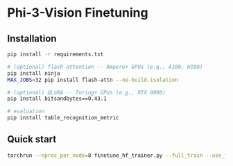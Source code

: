 # Phi-3-Vision Finetuning

## Installation

```bash
pip install -r requirements.txt

# (optional) flash attention -- Ampere+ GPUs (e.g., A100, H100)
pip install ninja
MAX_JOBS=32 pip install flash-attn --no-build-isolation

# (optional) QLoRA -- Turing+ GPUs (e.g., RTX 8000)
pip install bitsandbytes==0.43.1

# evaluation
pip install table_recognition_metric
```

## Quick start

```bash
torchrun --nproc_per_node=8 finetune_hf_trainer.py --full_train --use_flash_attention --use_lora --bf16
```
